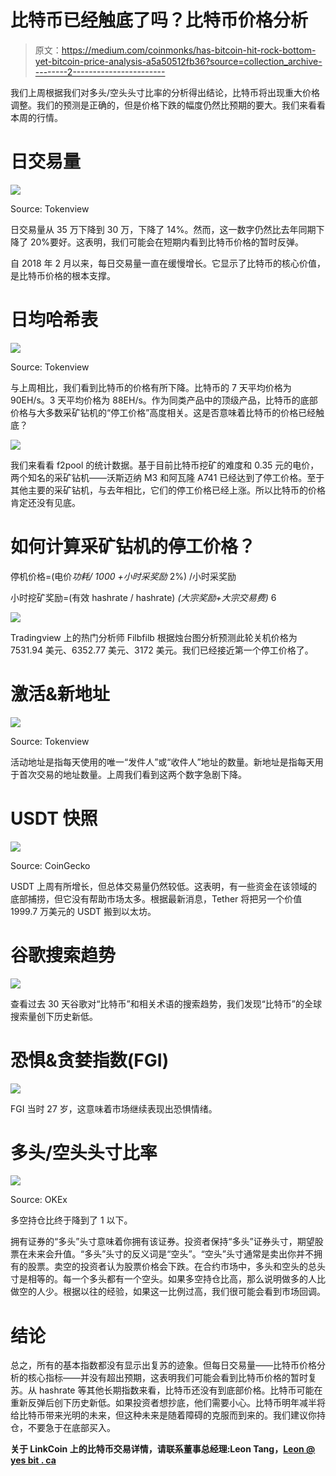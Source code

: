 # 比特币已经触底了吗？比特币价格分析

> 原文：<https://medium.com/coinmonks/has-bitcoin-hit-rock-bottom-yet-bitcoin-price-analysis-a5a50512fb36?source=collection_archive---------2----------------------->

我们上周根据我们对多头/空头头寸比率的分析得出结论，比特币将出现重大价格调整。我们的预测是正确的，但是价格下跌的幅度仍然比预期的要大。我们来看看本周的行情。

# **日交易量**

![](img/f375802301b2842afb7812a2edeb78dd.png)

Source: Tokenview

日交易量从 35 万下降到 30 万，下降了 14%。然而，这一数字仍然比去年同期下降了 20%要好。这表明，我们可能会在短期内看到比特币价格的暂时反弹。

自 2018 年 2 月以来，每日交易量一直在缓慢增长。它显示了比特币的核心价值，是比特币价格的根本支撑。

# **日均哈希表**

![](img/dea8eaac3a0b950b9d4f7aad9202537f.png)

Source: Tokenview

与上周相比，我们看到比特币的价格有所下降。比特币的 7 天平均价格为 90EH/s。3 天平均价格为 88EH/s。作为同类产品中的顶级产品，比特币的底部价格与大多数采矿钻机的“停工价格”高度相关。这是否意味着比特币的价格已经触底？

![](img/91499e8ccec3faa2b00d0836e33e27a0.png)

我们来看看 f2pool 的统计数据。基于目前比特币挖矿的难度和 0.35 元的电价，两个知名的采矿钻机——沃斯迈纳 M3 和阿瓦隆 A741 已经达到了停工价格。至于其他主要的采矿钻机，与去年相比，它们的停工价格已经上涨。所以比特币的价格肯定还没有见底。

# 如何计算采矿钻机的停工价格？

停机价格=(电价*功耗/ 1000 +小时采奖励* 2%) /小时采奖励

小时挖矿奖励=(有效 hashrate / hashrate) *(大宗奖励+大宗交易费)* 6

![](img/37f12ec31d0641cb7b3a4ca4db36cc54.png)

Tradingview 上的热门分析师 Filbfilb 根据烛台图分析预测此轮关机价格为 7531.94 美元、6352.77 美元、3172 美元。我们已经接近第一个停工价格了。

# **激活&新地址**

![](img/80c5cdea90e9a83966781e4c456ea54f.png)

Source: Tokenview

活动地址是指每天使用的唯一“发件人”或“收件人”地址的数量。新地址是指每天用于首次交易的地址数量。上周我们看到这两个数字急剧下降。

# **USDT 快照**

![](img/f6f8c729af44207a50485e004b9736da.png)

Source: CoinGecko

USDT 上周有所增长，但总体交易量仍然较低。这表明，有一些资金在该领域的底部捕捞，但它没有帮助市场太多。根据最新消息，Tether 将把另一个价值 1999.7 万美元的 USDT 搬到以太坊。

# **谷歌搜索趋势**

![](img/bc5db2e957959a6e1b7a7fb689e9df47.png)

查看过去 30 天谷歌对“比特币”和相关术语的搜索趋势，我们发现“比特币”的全球搜索量创下历史新低。

# **恐惧&贪婪指数(FGI)**

![](img/e33416123ffb10da3a618e820bb46037.png)

FGI 当时 27 岁，这意味着市场继续表现出恐惧情绪。

# **多头/空头头寸比率**

![](img/c22fb6439aeec6f26e6976f196d9d0f6.png)

Source: OKEx

多空持仓比终于降到了 1 以下。

拥有证券的“多头”头寸意味着你拥有该证券。投资者保持“多头”证券头寸，期望股票在未来会升值。“多头”头寸的反义词是“空头”。“空头”头寸通常是卖出你并不拥有的股票。卖空的投资者认为股票价格会下跌。在合约市场中，多头和空头的总头寸是相等的。每一个多头都有一个空头。如果多空持仓比高，那么说明做多的人比做空的人少。根据以往的经验，如果这一比例过高，我们很可能会看到市场回调。

# **结论**

总之，所有的基本指数都没有显示出复苏的迹象。但每日交易量——比特币价格分析的核心指标——并没有超出预期，这表明我们可能会看到比特币价格的暂时复苏。从 hashrate 等其他长期指数来看，比特币还没有到底部价格。比特币可能在重新反弹后创下历史新低。如果投资者想抄底，他们需要小心。比特币明年减半将给比特币带来光明的未来，但这种未来是随着障碍的克服而到来的。我们建议你持仓，不要急于在底部买入。

**关于 LinkCoin 上的比特币交易详情，请联系董事总经理:Leon Tang，**[**Leon @ yes bit . ca**](mailto:leon@yesbit.ca)